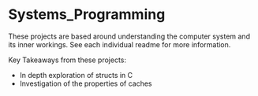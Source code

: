 # Systems_Programming

These projects are based around understanding the computer system and its inner workings. See each individual readme for more information. 

Key Takeaways from these projects:

* In depth exploration of structs in C
* Investigation of the properties of caches
